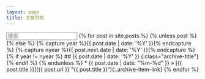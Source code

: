```yaml
---
layout: page
title: 文章归档
---
```

<input class="page-search-input" type="text" placeholder="搜索" />
<script>
document.querySelector('.page-search-input').addEventListener('keyup',function(e){
    var archive = document.getElementsByClassName('archive-item-link');
    for (var i = 0; i < archive.length; i++){
        if( archive[i].title.toLowerCase().indexOf(this.value.toLowerCase()) > -1 ) {
            archive[i].closest('li').style.display = '';
        } else {
            archive[i].closest('li').style.display = 'none';
        }
    }
    if(e.keyCode == 13){
        window.open('https://www.google.com/#q=site:blog.fooleap.org+'+this.value);
    }
})
</script>
{% for post in site.posts %}
{% unless post %}
{% else %}
{% capture year %}{{ post.date | date: '%Y' }}{% endcapture %}
{% capture nyear %}{{ post.next.date | date: '%Y' }}{% endcapture %}
{% if year != nyear %}
## {{ post.date | date: '%Y' }}
{:class="archive-title"}
{% endif %}
{% endunless %}
* {{ post.date | date: "%m-%d" }} &raquo; [{{ post.title }}]({{ post.url }} "{{ post.title }}"){:.archive-item-link}
{% endfor %}